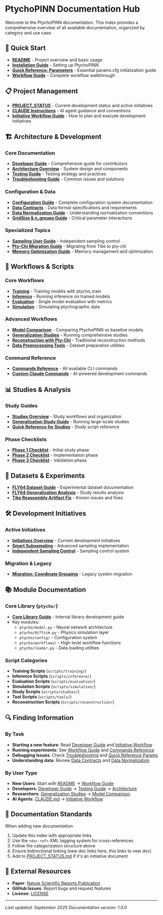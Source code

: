 # PtychoPINN Documentation Hub

Welcome to the PtychoPINN documentation. This index provides a comprehensive overview of all available documentation, organized by category and use case.

## 🚀 Quick Start

- **[README](../README.md)** - Project overview and basic usage
- **[Installation Guide](../README.md#installation)** - Setting up PtychoPINN
- **[Quick Reference: Parameters](QUICK_REFERENCE_PARAMS.md)** - Essential params.cfg initialization guide
- **[Workflow Guide](WORKFLOW_GUIDE.md)** - Complete workflow walkthrough

## 📋 Project Management

- **[PROJECT_STATUS](PROJECT_STATUS.md)** - Current development status and active initiatives
- **[CLAUDE Instructions](../CLAUDE.md)** - AI agent guidance and conventions
- **[Initiative Workflow Guide](INITIATIVE_WORKFLOW_GUIDE.md)** - How to plan and execute development initiatives

## 🏗️ Architecture & Development

### Core Documentation
- **[Developer Guide](DEVELOPER_GUIDE.md)** - Comprehensive guide for contributors
- **[Architecture Overview](architecture.md)** - System design and components
- **[Testing Guide](TESTING_GUIDE.md)** - Testing strategy and practices
- **[Troubleshooting Guide](TROUBLESHOOTING.md)** - Common issues and solutions

### Configuration & Data
- **[Configuration Guide](CONFIGURATION.md)** - Complete configuration system documentation
- **[Data Contracts](data_contracts.md)** - Data format specifications and requirements
- **[Data Normalization Guide](DATA_NORMALIZATION_GUIDE.md)** - Understanding normalization conventions
- **[GridSize & n_groups Guide](GRIDSIZE_N_GROUPS_GUIDE.md)** - Critical parameter interactions

### Specialized Topics
- **[Sampling User Guide](SAMPLING_USER_GUIDE.md)** - Independent sampling control
- **[Pty-Chi Migration Guide](PTYCHI_MIGRATION_GUIDE.md)** - Migrating from Tike to pty-chi
- **[Memory Optimization Guide](memory.md)** - Memory management and optimization

## 🔧 Workflows & Scripts

### Core Workflows
- **[Training](../scripts/training/README.md)** - Training models with ptycho_train
- **[Inference](../scripts/inference/README.md)** - Running inference on trained models
- **[Evaluation](../scripts/evaluation/README.md)** - Single model evaluation with metrics
- **[Simulation](../scripts/simulation/README.md)** - Simulating ptychographic data

### Advanced Workflows
- **[Model Comparison](../scripts/studies/README.md)** - Comparing PtychoPINN vs baseline models
- **[Generalization Studies](studies/GENERALIZATION_STUDY_GUIDE.md)** - Running comprehensive studies
- **[Reconstruction with Pty-Chi](../scripts/reconstruction/README.md)** - Traditional reconstruction methods
- **[Data Preprocessing Tools](../scripts/tools/README.md)** - Dataset preparation utilities

### Command Reference
- **[Commands Reference](COMMANDS_REFERENCE.md)** - All available CLI commands
- **[Custom Claude Commands](./../.claude/commands/)** - AI-powered development commands

## 📊 Studies & Analysis

### Study Guides
- **[Studies Overview](studies/CLAUDE.md)** - Study workflows and organization
- **[Generalization Study Guide](studies/GENERALIZATION_STUDY_GUIDE.md)** - Running large-scale studies
- **[Quick Reference for Studies](../scripts/studies/QUICK_REFERENCE.md)** - Study script reference

### Phase Checklists
- **[Phase 1 Checklist](studies/phase_1_checklist.md)** - Initial study phase
- **[Phase 2 Checklist](studies/phase_2_checklist.md)** - Implementation phase
- **[Phase 3 Checklist](studies/phase_3_checklist.md)** - Validation phase

## 🔬 Datasets & Experiments

- **[FLY64 Dataset Guide](FLY64_DATASET_GUIDE.md)** - Experimental dataset documentation
- **[FLY64 Generalization Analysis](FLY64_GENERALIZATION_STUDY_ANALYSIS.md)** - Study results analysis
- **[Tike Reassembly Artifact Fix](TIKE_REASSEMBLY_ARTIFACT_FIX.md)** - Known issues and fixes

## 🛠️ Development Initiatives

### Active Initiatives
- **[Initiatives Overview](initiatives/CLAUDE.md)** - Current development initiatives
- **[Smart Subsampling](initiatives/smart-subsampling/implementation.md)** - Advanced sampling implementation
- **[Independent Sampling Control](initiatives/independent_sampling_control/phase6_plan.md)** - Sampling control system

### Migration & Legacy
- **[Migration: Coordinate Grouping](migration/coordinate_grouping.md)** - Legacy system migration

## 📚 Module Documentation

### Core Library (`ptycho/`)
- **[Core Library Guide](../ptycho/CLAUDE.md)** - Internal library development guide
- Key modules:
  - `ptycho/model.py` - Neural network architecture
  - `ptycho/diffsim.py` - Physics simulation layer
  - `ptycho/config/` - Configuration system
  - `ptycho/workflows/` - High-level workflow functions
  - `ptycho/loader.py` - Data loading utilities

### Script Categories
- **Training Scripts** (`scripts/training/`)
- **Inference Scripts** (`scripts/inference/`)
- **Evaluation Scripts** (`scripts/evaluation/`)
- **Simulation Scripts** (`scripts/simulation/`)
- **Study Scripts** (`scripts/studies/`)
- **Tool Scripts** (`scripts/tools/`)
- **Reconstruction Scripts** (`scripts/reconstruction/`)

## 🔍 Finding Information

### By Task
- **Starting a new feature**: Read [Developer Guide](DEVELOPER_GUIDE.md) and [Initiative Workflow](INITIATIVE_WORKFLOW_GUIDE.md)
- **Running experiments**: See [Workflow Guide](WORKFLOW_GUIDE.md) and [Commands Reference](COMMANDS_REFERENCE.md)
- **Debugging issues**: Check [Troubleshooting](TROUBLESHOOTING.md) and [Quick Reference Params](QUICK_REFERENCE_PARAMS.md)
- **Understanding data**: Review [Data Contracts](data_contracts.md) and [Data Normalization](DATA_NORMALIZATION_GUIDE.md)

### By User Type
- **New Users**: Start with [README](../README.md) → [Workflow Guide](WORKFLOW_GUIDE.md)
- **Developers**: [Developer Guide](DEVELOPER_GUIDE.md) → [Testing Guide](TESTING_GUIDE.md) → [Architecture](architecture.md)
- **Researchers**: [Generalization Studies](studies/GENERALIZATION_STUDY_GUIDE.md) → [Model Comparison](../scripts/studies/README.md)
- **AI Agents**: [CLAUDE.md](../CLAUDE.md) → [Initiative Workflow](INITIATIVE_WORKFLOW_GUIDE.md)

## 📝 Documentation Standards

When adding new documentation:
1. Update this index with appropriate links
2. Use the `<doc-ref>` XML tagging system for cross-references
3. Follow the categorization structure above
4. Ensure bidirectional linking (new doc links here, this links to new doc)
5. Add to [PROJECT_STATUS.md](PROJECT_STATUS.md) if it's an initiative document

## 🔗 External Resources

- **Paper**: [Nature Scientific Reports Publication](https://www.nature.com/articles/s41598-023-48351-7)
- **GitHub Issues**: Report bugs and request features
- **License**: [LICENSE](../LICENSE)

---

*Last updated: September 2025*
*Documentation version: 1.0.0*